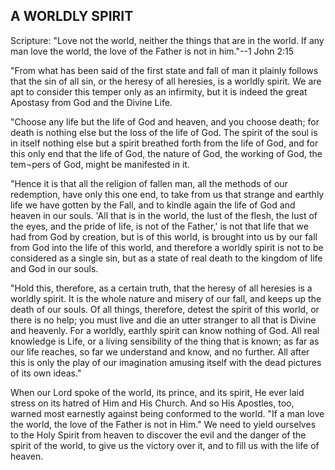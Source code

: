 ## A WORLDLY SPIRIT ##

Scripture: "Love not the world, neither the things that are in the world. If any man love the world, the love of the Father is not in him."--1 John 2:15



"From what has been said of the first state and fall of man it plainly follows that the sin of all sin, or the heresy of all heresies, is a worldly spirit. We are apt to consider this temper only as an infirmity, but it is indeed the great Apostasy from God and the Divine Life.



"Choose any life but the life of God and heaven, and you choose death; for death is nothing else but the loss of the life of God. The spirit of the soul is in itself nothing else but a spirit breathed forth from the life of God, and for this only end that the life of God, the nature of God, the working of God, the tem¬pers of God, might be manifested in it.



"Hence it is that all the religion of fallen man, all the methods of our redemption, have only this one end, to take from us that strange and earthly life we have gotten by the Fall, and to kindle again the life of God and heaven in our souls. 'All that is in the world, the lust of the flesh, the lust of the eyes, and the pride of life, is not of the Father,' is not that life that we had from God by creation, but is of this world, is brought into us by our fall from God into the life of this world, and therefore a worldly spirit is not to be considered as a single sin, but as a state of real death to the kingdom of life and God in our souls.



"Hold this, therefore, as a certain truth, that the heresy of all heresies is a worldly spirit. It is the whole nature and misery of our fall, and keeps up the death of our souls. Of all things, therefore, detest the spirit of this world, or there is no help; you must live and die an utter stranger to all that is Divine and heavenly. For a worldly, earthly spirit can know nothing of God. All real knowledge is Life, or a living sensibility of the thing that is known; as far as our life reaches, so far we understand and know, and no further. All after this is only the play of our imagination amusing itself with the dead pictures of its own ideas."



When our Lord spoke of the world, its prince, and its spirit, He ever laid stress on its hatred of Him and His Church. And so His Apostles, too, warned most earnestly against being conformed to the world. "If a man love the world, the love of the Father is not in Him." We need to yield ourselves to the Holy Spirit from heaven to discover the evil and the danger of the spirit of the world, to give us the victory over it, and to fill us with the life of heaven.


